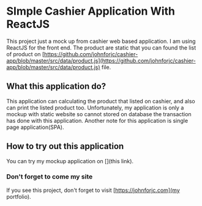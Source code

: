 # SImple Cashier Application With ReactJS

This project just a mock up from cashier web based application. I am using ReactJS for the front end. The product are static that you can found the list of product on [https://github.com/johnforjc/cashier-app/blob/master/src/data/product.js](https://github.com/johnforjc/cashier-app/blob/master/src/data/product.js) file.

## What this application do?

This application can calculating the product that listed on cashier, and also can print the listed product too. Unfortunately, my application is only a mockup with static website so cannot stored on database the transaction has done with this application. Another note for this application is single page application(SPA).

## How to try out this application

You can try my mockup application on [](this link).

### Don't forget to come my site

If you see this project, don't forget to visit [https://johnforjc.com](my portfolio).
